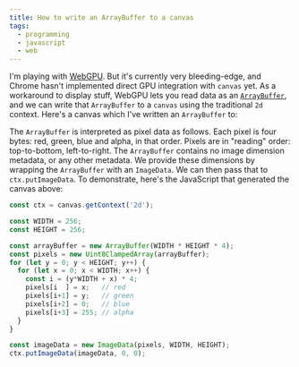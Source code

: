 ```yaml
---
title: How to write an ArrayBuffer to a canvas
tags:
  - programming
  - javascript
  - web
---
```


I'm playing with [WebGPU](https://github.com/gpuweb/gpuweb).
But it's currently very bleeding-edge,
and Chrome hasn't implemented direct GPU integration with `canvas` yet.
As a workaround to display stuff,
WebGPU lets you read data as an [`ArrayBuffer`](https://developer.mozilla.org/en-US/docs/Web/JavaScript/Reference/Global_Objects/ArrayBuffer),
and we can write that `ArrayBuffer` to a `canvas` 
using the traditional `2d` context.
Here's a canvas which I've written an `ArrayBuffer` to:

<div>
  <canvas id="example-canvas" width="256" height="256"/>
</div>

The `ArrayBuffer` is interpreted as pixel data as follows.
Each pixel is four bytes: 
red, green, blue and alpha, in that order.
Pixels are in "reading" order:
top-to-bottom, left-to-right.
The `ArrayBuffer` contains no image dimension metadata,
or any other metadata.
We provide these dimensions by wrapping the `ArrayBuffer`
with an `ImageData`.
We can then pass that to `ctx.putImageData`.
To demonstrate,
here's the JavaScript that generated the canvas above:

```js
const ctx = canvas.getContext('2d');

const WIDTH = 256;
const HEIGHT = 256;

const arrayBuffer = new ArrayBuffer(WIDTH * HEIGHT * 4);
const pixels = new Uint8ClampedArray(arrayBuffer);
for (let y = 0; y < HEIGHT; y++) {
  for (let x = 0; x < WIDTH; x++) {
    const i = (y*WIDTH + x) * 4;
    pixels[i  ] = x;   // red
    pixels[i+1] = y;   // green
    pixels[i+2] = 0;   // blue
    pixels[i+3] = 255; // alpha
  }
}

const imageData = new ImageData(pixels, WIDTH, HEIGHT);
ctx.putImageData(imageData, 0, 0);
```

<script>
  const canvas = document.getElementById("example-canvas");
  const ctx = canvas.getContext('2d');

  const WIDTH = 256;
  const HEIGHT = 256;
  
  const arrayBuffer = new ArrayBuffer(WIDTH * HEIGHT * 4);
  const pixels = new Uint8ClampedArray(arrayBuffer);
  for (let y = 0; y < HEIGHT; y++) {
    for (let x = 0; x < WIDTH; x++) {
      const i = (y*WIDTH + x) * 4;
      pixels[i  ] = x;   // red
      pixels[i+1] = y;   // green
      pixels[i+2] = 0;   // blue
      pixels[i+3] = 255; // alpha
    }
  }

  const imageData = new ImageData(pixels, WIDTH, HEIGHT);
  ctx.putImageData(imageData, 0, 0);
</script>
